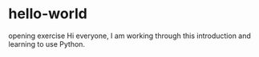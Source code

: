 # hello-world
opening exercise
Hi everyone,
I am working through this introduction and learning to use Python.
